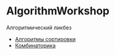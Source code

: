 # AlgorithmWorkshop
Алгоритмический ликбез

- [Алгоритмы сортировки](https://github.com/kaarenina/AlgorithmWorkshop/tree/main/SortingAlgorithms)
- [Комбинаторика](https://github.com/kaarenina/AlgorithmWorkshop/tree/main/Combinatorics)
